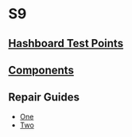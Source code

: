 # S9

## [Hashboard Test Points](//Assets/Bitmain-Antminer-S9-Hashboard-Test-Points.pdf)

## [Components](./Components.md)

## Repair Guides

- [One](/Assets/Bitmain-Antminer-S9-Repair-Guide-1.pdf)
- [Two](/Assets/Bitmain-Antminer-S9-Repair-Guide-2.pdf)
